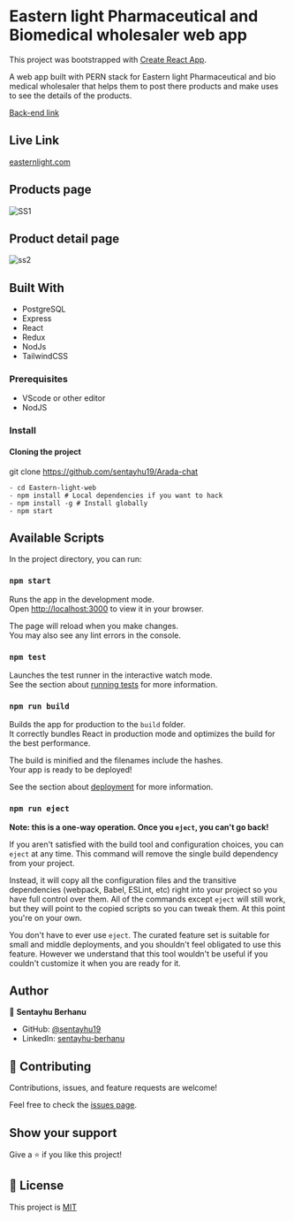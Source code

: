 # Eastern light Pharmaceutical and Biomedical wholesaler web app

This project was bootstrapped with [Create React App](https://github.com/facebook/create-react-app).

A web app built with PERN stack for Eastern light Pharmaceutical and bio medical wholesaler that helps them to post there products and make uses to see the details of the products.

 [Back-end link](https://github.com/sentayhu19/Eastern-light-back-end)

## Live Link
[easternlight.com](https://easternlightpharma.com/)

## Products page
![SS1](https://user-images.githubusercontent.com/77745775/218203761-3fa8585f-13b5-472a-b20a-1abfb291c434.png)

## Product detail page

![ss2](https://user-images.githubusercontent.com/77745775/218203778-6ae6a5af-29d9-4139-86e1-07f40b5943d8.png)



## Built With
- PostgreSQL
- Express
- React
- Redux
- NodJs
- TailwindCSS


### Prerequisites

- VScode or other editor
- NodJS

### Install

#### Cloning the project

 git clone https://github.com/sentayhu19/Arada-chat <Your-Build-Directory>
``` 
- cd Eastern-light-web
- npm install # Local dependencies if you want to hack
- npm install -g # Install globally 
- npm start
```


## Available Scripts

In the project directory, you can run:

### `npm start`

Runs the app in the development mode.\
Open [http://localhost:3000](http://localhost:3000) to view it in your browser.

The page will reload when you make changes.\
You may also see any lint errors in the console.

### `npm test`

Launches the test runner in the interactive watch mode.\
See the section about [running tests](https://facebook.github.io/create-react-app/docs/running-tests) for more information.

### `npm run build`

Builds the app for production to the `build` folder.\
It correctly bundles React in production mode and optimizes the build for the best performance.

The build is minified and the filenames include the hashes.\
Your app is ready to be deployed!

See the section about [deployment](https://facebook.github.io/create-react-app/docs/deployment) for more information.

### `npm run eject`

**Note: this is a one-way operation. Once you `eject`, you can't go back!**

If you aren't satisfied with the build tool and configuration choices, you can `eject` at any time. This command will remove the single build dependency from your project.

Instead, it will copy all the configuration files and the transitive dependencies (webpack, Babel, ESLint, etc) right into your project so you have full control over them. All of the commands except `eject` will still work, but they will point to the copied scripts so you can tweak them. At this point you're on your own.

You don't have to ever use `eject`. The curated feature set is suitable for small and middle deployments, and you shouldn't feel obligated to use this feature. However we understand that this tool wouldn't be useful if you couldn't customize it when you are ready for it.

## Author

👤 **Sentayhu Berhanu**

- GitHub: [@sentayhu19](https://github.com/sentayhu19)
- LinkedIn: [sentayhu-berhanu](https://www.linkedin.com/in/sentayhu-berhanu-6376579a/)


## 🤝 Contributing

Contributions, issues, and feature requests are welcome!

Feel free to check the [issues page](https://github.com/sentayhu19/Arada-chat/issues).

## Show your support

Give a ⭐️ if you like this project!

## 📝 License

This project is [MIT](./LICENSE)

